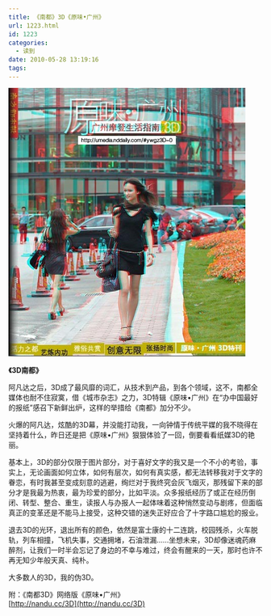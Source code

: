 ```yaml
---
title: 《南都》3D《原味•广州》
url: 1223.html
id: 1223
categories:
  - 读到
date: 2010-05-28 13:19:16
tags:
---
```


![](/images/attachments/month_1005/k201052813192.jpg)  
  

**《3D南都》**

  
阿凡达之后，3D成了最风靡的词汇，从技术到产品，到各个领域，这不，南都全媒体也耐不住寂寞，借《城市杂志》之力，3D特辑《原味•广州》在“办中国最好的报纸”感召下新鲜出炉，这样的举措给《南都》加分不少。  
  
火爆的阿凡达，炫酷的3D幕，并没能打动我，一向钟情于传统平媒的我不晓得在坚持着什么，昨日还是把《原味•广州》狠狠体验了一回，倒要看看纸媒3D的艳丽。  
  
基本上，3D的部分仅限于图片部分，对于喜好文字的我又是一个不小的考验，事实上，无论画面如何立体，如何有层次，如何有真实感，都无法转移我对于文字的眷恋，有时我甚至变成刻意的逃避，绚烂对于我终究会灰飞烟灭，那残留下来的部分才是我最为热衷，最为珍爱的部分，比如平淡。众多报纸经历了或正在经历倒闭、转型、整合、重生，读报人与办报人一起体味着这种悄然变动与剧疼，但面临真正的变革还是不能马上接受，这种交错的迷失正好应合了十字路口尴尬的报业。  
  
退去3D的光环，退出所有的颜色，依然是富士康的十二连跳，校园残杀，火车脱轨，列车相撞，飞机失事，交通拥堵，石油泄漏……坐想未来，3D却像迷魂药麻醉剂，让我们一时半会忘记了身边的不幸与难过，终会有醒来的一天，那时也许不再无知少年般天真、纯朴。  
  
大多数人的3D，我的伪3D。  
  
附：《南都3D》网络版《原味•广州》  
[http://nandu.cc/3D](http://nandu.cc/3D)